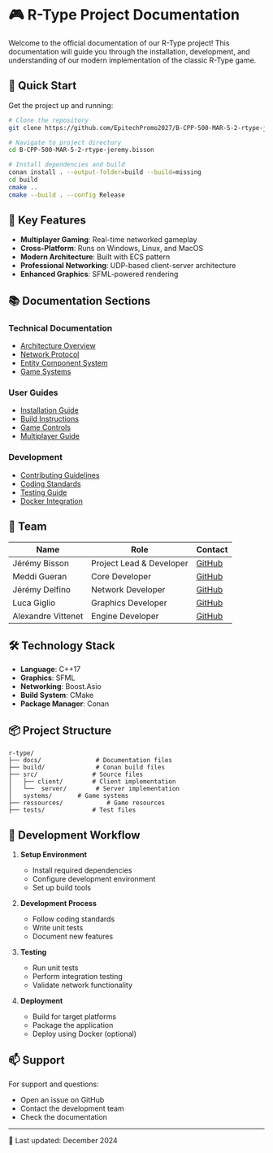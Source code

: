 # 🎮 R-Type Project Documentation

Welcome to the official documentation of our R-Type project! This documentation will guide you through the installation, development, and understanding of our modern implementation of the classic R-Type game.

## 🚀 Quick Start

Get the project up and running:

```bash
# Clone the repository
git clone https://github.com/EpitechPromo2027/B-CPP-500-MAR-5-2-rtype-jeremy.bisson.git

# Navigate to project directory
cd B-CPP-500-MAR-5-2-rtype-jeremy.bisson

# Install dependencies and build
conan install . --output-folder=build --build=missing
cd build
cmake ..
cmake --build . --config Release
```

## 🎯 Key Features

- **Multiplayer Gaming**: Real-time networked gameplay
- **Cross-Platform**: Runs on Windows, Linux, and MacOS
- **Modern Architecture**: Built with ECS pattern
- **Professional Networking**: UDP-based client-server architecture
- **Enhanced Graphics**: SFML-powered rendering

## 📚 Documentation Sections

### Technical Documentation
- [Architecture Overview](./technical/architecture.md)
- [Network Protocol](./technical/network.md)
- [Entity Component System](./technical/ecs.md)
- [Game Systems](./technical/systems.md)

### User Guides
- [Installation Guide](./guides/installation.md)
- [Build Instructions](./guides/building.md)
- [Game Controls](./guides/controls.md)
- [Multiplayer Guide](./guides/multiplayer.md)

### Development
- [Contributing Guidelines](./development/contributing.md)
- [Coding Standards](./development/coding-standards.md)
- [Testing Guide](./development/testing.md)
- [Docker Integration](./development/docker.md)

## 👥 Team

| Name | Role | Contact |
|------|------|---------|
| Jérémy Bisson | Project Lead & Developer | [GitHub](https://github.com/jeremybepitech) |
| Meddi Gueran | Core Developer | [GitHub](https://github.com/MeddiGU) |
| Jérémy Delfino | Network Developer | [GitHub](https://github.com/jeremydelfino) |
| Luca Giglio | Graphics Developer | [GitHub](https://github.com/LaJinxKonAime) |
| Alexandre Vittenet | Engine Developer | [GitHub](https://github.com/SHRaton) |

## 🛠️ Technology Stack

- **Language**: C++17
- **Graphics**: SFML
- **Networking**: Boost.Asio
- **Build System**: CMake
- **Package Manager**: Conan

## 📦 Project Structure

```
r-type/
├── docs/               # Documentation files
├── build/              # Conan build files
├── src/               # Source files
│   ├── client/        # Client implementation
│   └──  server/        # Server implementation
│   systems/       # Game systems
├── ressources/            # Game resources
├── tests/             # Test files
```

## 🔄 Development Workflow

1. **Setup Environment**
   - Install required dependencies
   - Configure development environment
   - Set up build tools

2. **Development Process**
   - Follow coding standards
   - Write unit tests
   - Document new features

3. **Testing**
   - Run unit tests
   - Perform integration testing
   - Validate network functionality

4. **Deployment**
   - Build for target platforms
   - Package the application
   - Deploy using Docker (optional)

## 📫 Support

For support and questions:
- Open an issue on GitHub
- Contact the development team
- Check the documentation

---

📅 Last updated: December 2024